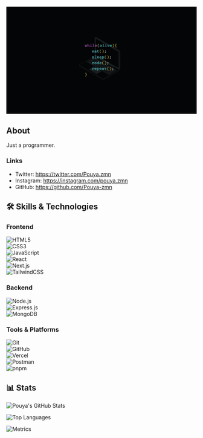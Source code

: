 ![Profile Picture](./programmer.png)

## About

Just a programmer.

### Links

- Twitter: https://twitter.com/Pouya.zmn
- Instagram: https://instagram.com/pouya.zmn
- GitHub: https://github.com/Pouya-zmn

## 🛠️ Skills & Technologies  

### Frontend  
![HTML5](https://img.shields.io/badge/HTML5-E34F26?style=for-the-badge&logo=html5&logoColor=white)  
![CSS3](https://img.shields.io/badge/CSS3-1572B6?style=for-the-badge&logo=css3&logoColor=white)  
![JavaScript](https://img.shields.io/badge/JavaScript-F7DF1E?style=for-the-badge&logo=javascript&logoColor=black)  
![React](https://img.shields.io/badge/React-20232A?style=for-the-badge&logo=react&logoColor=61DAFB)  
![Next.js](https://img.shields.io/badge/Next.js-000000?style=for-the-badge&logo=next.js&logoColor=white)  
![TailwindCSS](https://img.shields.io/badge/Tailwind_CSS-38B2AC?style=for-the-badge&logo=tailwind-css&logoColor=white)  

### Backend  
![Node.js](https://img.shields.io/badge/Node.js-43853D?style=for-the-badge&logo=node.js&logoColor=white)  
![Express.js](https://img.shields.io/badge/Express.js-404D59?style=for-the-badge)  
![MongoDB](https://img.shields.io/badge/MongoDB-4EA94B?style=for-the-badge&logo=mongodb&logoColor=white)  

### Tools & Platforms  
![Git](https://img.shields.io/badge/Git-F05032?style=for-the-badge&logo=git&logoColor=white)  
![GitHub](https://img.shields.io/badge/GitHub-100000?style=for-the-badge&logo=github&logoColor=white)  
![Vercel](https://img.shields.io/badge/Vercel-000000?style=for-the-badge&logo=vercel&logoColor=white)  
![Postman](https://img.shields.io/badge/Postman-FF6C37?style=for-the-badge&logo=postman&logoColor=white)  
![pnpm](https://img.shields.io/badge/pnpm-F69220?style=for-the-badge&logo=pnpm&logoColor=white)  


## 📊 Stats  

![Pouya's GitHub Stats](https://github-readme-stats.vercel.app/api?username=Pouya-zmn&show_icons=true&theme=tokyonight)  

![Top Languages](https://github-readme-stats.vercel.app/api/top-langs/?username=Pouya-zmn&layout=compact&theme=tokyonight)  

![Metrics](https://raw.githubusercontent.com/Pouya-zmn/Pouya-zmn/main/github-metrics.svg)

